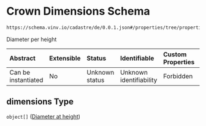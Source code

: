 # Crown Dimensions Schema

```txt
https://schema.vinv.io/cadastre/de/0.0.1.json#/properties/tree/properties/crown/properties/dimensions
```

Diameter per height

| Abstract            | Extensible | Status         | Identifiable            | Custom Properties | Additional Properties | Access Restrictions | Defined In                                                                                                                 |
| :------------------ | :--------- | :------------- | :---------------------- | :---------------- | :-------------------- | :------------------ | :------------------------------------------------------------------------------------------------------------------------- |
| Can be instantiated | No         | Unknown status | Unknown identifiability | Forbidden         | Allowed               | none                | [dereferenced.doc.json\*](../../../../../../vinv-schemas/vinv-tree/out/0.0.1/dereferenced.doc.json "open original schema") |

## dimensions Type

`object[]` ([Diameter at height](dereferenced-properties-baum-daten-properties-crown-properties-crown-dimensions-diameter-at-height.md))
